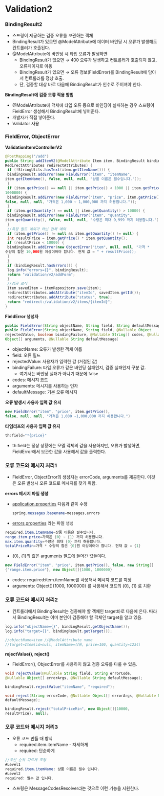 # Validation2

### BindingResult2

- 스프링이 제공하는 검증 오류를 보관하는 객체
- BindingResult가 있으면 @ModelAttribute에 데이터 바인딩 시 오류가 발생해도 컨트롤러가 호출된다.
- @ModelAttribute에 바인딩 시 타입 오류가 발생하면
    - BindingResult가 없으면 → 400 오류가 발생하고 컨트롤러가 호출되지 않고, 오류페이지로 이동
    - BindingResult가 있으면 → 오류 정보(FieldError)를 BindingResult에 담아서 컨트롤러를 정상 호출.
    - 단, 검증할 대상 바로 다음에 BindingResult가 인수로 주어져야 한다.

**BindingResult에 검증 오류 적용 방법**

- @ModelAttribute에 객체에 타입 오류 등으로 바인딩이 실패하는 경우 스프링이 FieldError 생성해서 BindingResult에 넣어준다.
- 개발자가 직접 넣어준다.
- Validator 사용

### **FieldError, ObjectError**

**ValidationItemControllerV2**

```java
@PostMapping("/add")
public String addItemV2(@ModelAttribute Item item, BindingResult bindingResult,
RedirectAttributes redirectAttributes) {
 if (!StringUtils.hasText(item.getItemName())) {
 bindingResult.addError(new FieldError("item", "itemName",
item.getItemName(), false, null, null, "상품 이름은 필수입니다."));
 }
 if (item.getPrice() == null || item.getPrice() < 1000 || item.getPrice() >
1000000) {
 bindingResult.addError(new FieldError("item", "price", item.getPrice(),
false, null, null, "가격은 1,000 ~ 1,000,000 까지 허용합니다."));
 }
 if (item.getQuantity() == null || item.getQuantity() > 10000) {
 bindingResult.addError(new FieldError("item", "quantity",
item.getQuantity(), false, null, null, "수량은 최대 9,999 까지 허용합니다."));
 }
 //특정 필드 예외가 아닌 전체 예외
 if (item.getPrice() != null && item.getQuantity() != null) {
 int resultPrice = item.getPrice() * item.getQuantity();
 if (resultPrice < 10000) {
 bindingResult.addError(new ObjectError("item", null, null, "가격 *
수량의 합은 10,000원 이상이어야 합니다. 현재 값 = " + resultPrice));
 }
 }
 if (bindingResult.hasErrors()) {
 log.info("errors={}", bindingResult);
 return "validation/v2/addForm";
 }
 //성공 로직
 Item savedItem = itemRepository.save(item);
 redirectAttributes.addAttribute("itemId", savedItem.getId());
 redirectAttributes.addAttribute("status", true);
 return "redirect:/validation/v2/items/{itemId}";
}
```

**FieldError 생성자**

```java
public FieldError(String objectName, String field, String defaultMessage);
public FieldError(String objectName, String field, @Nullable Object
rejectedValue, boolean bindingFailure, @Nullable String[] codes, @Nullable
Object[] arguments, @Nullable String defaultMessage)
```

- objectName: 오류가 발생한 객체 이름
- field: 오류 필드
- rejectedValue: 사용자가 입력한 값 (거절된 값)
- bindingFailure: 타입 오류가 같은 바인딩 실패인지, 검증 실패인지 구분 값.
    - 여기서는 바인딩 실패가 아니기 때문에 false
- codes: 메시지 코드
- arguments: 메시지를 사용하는 인자
- defaultMessage: 기본 오류 메시지

**오류 발생시 사용자 입력 값 유지**

```java
new FieldError("item", "price", item.getPrice(), 
false, null, null, "가격은 1,000 ~1,000,000 까지 허용합니다.")
```

**타임리프의 사용자 입력 값 유지**

```java
th:field="*{price}"
```

- th:field는 정상 상황에는 모델 객체의 값을 사용하지만, 오류가 발생하면, FieldError에서 보관한 값을 사용해서 값을 출력한다.

### 오류 코드와 메시지 처리1

- FieldError, ObjectError의 생성자는 errorCode, arguments를 제공한다. 이것은 오류 발생시 오류 코드로 메시지를 찾기 위함.

**errors 메시지 파일 생성**

- [application.properties](http://application.properties) 다음과 같이 수정
    
    ```java
    spring.messages.basename=messages,errors
    ```
    
- [errors.properties](http://errors.properties) 라는 파일 생성

```java
required.item.itemName=상품 이름은 필수입니다.
range.item.price=가격은 {0} ~ {1} 까지 허용합니다.
max.item.quantity=수량은 최대 {0} 까지 허용합니다.
totalPriceMin=가격 * 수량의 합은 {0}원 이상이어야 합니다. 현재 값 = {1}
```

- {0}, {1}의 값은 arguments 필드에 들어간 값들이다.

```java
new FieldError("item", "price", item.getPrice(), false, new String[]
{"range.item.price"}, new Object[]{1000, 1000000}
```

- codes: required:item.itemName를 사용해서 메시지 코드를 지정
- arguments: Object[]{1000, 1000000} 를 사용해서 코드의 {0}, {1} 로 치환

### 오류 코드와 메시지 처리2

- 컨트롤러에서 BindingResult는 검증해야 할 객체인 target바로 다음에 온다. 따라서 BindingResult는 이미 본인이 검증해야 할 객체인 target을 알고 있음.

```java
log.info("objectName={}", bindingResult.getObjectName());
log.info("target={}", bindingResult.getTarget());

//objectName=item //@ModelAttribute name
//target=Item(id=null, itemName=상품, price=100, quantity=1234)
```

**rejectValue(), reject()**

- FieldError(), ObjectError를 사용하지 않고 검증 오류를 다룰 수 있음.

```java
void rejectValue(@Nullable String field, String errorCode,
@Nullable Object[] errorArgs, @Nullable String defaultMessage);

bindingResult.rejectValue("itemName", "required");

void reject(String errorCode, @Nullable Object[] errorArgs, @Nullable String
defaultMessage);

bindingResult.reject("totalPriceMin", new Object[]{10000,
resultPrice}, null);
```

### 오류 코드와 메시지 처리3

- 오류 코드 만들 때 방식
    - required.item.itemName - 자세하게
    - required: 단순하게

```java
//우선 순위 다르게 조정
#Level1
required.item.itemName: 상품 이름은 필수 입니다.
#Level2
required: 필수 값 입니다.
```

- 스프링은 MessageCodesResolver라는 것으로 이런 기능을 지원한다.
